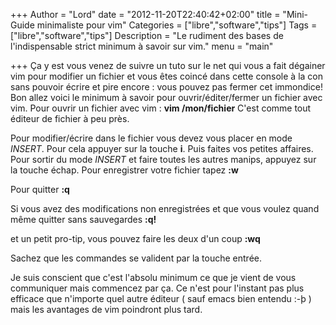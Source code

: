 +++
Author = "Lord"
date = "2012-11-20T22:40:42+02:00"
title = "Mini-Guide minimaliste pour vim"
Categories = ["libre","software","tips"]
Tags = ["libre","software","tips"]
Description = "Le rudiment des bases de l'indispensable strict minimum à savoir sur vim."
menu = "main"

+++
Ça y est vous venez de suivre un tuto sur le net qui vous a fait dégainer vim pour modifier un fichier et vous êtes coincé dans cette console à la con sans pouvoir écrire et pire encore : vous pouvez pas fermer cet immondice! Bon allez voici le minimum à savoir pour ouvrir/éditer/fermer un fichier avec vim.
Pour ouvrir un fichier avec vim :
**vim /mon/fichier**
C'est comme tout éditeur de fichier à peu près.

Pour modifier/écrire dans le fichier vous devez vous placer en mode *INSERT*. Pour cela appuyer sur la touche **i**. Puis faites vos petites affaires.
Pour sortir du mode *INSERT* et faire toutes les autres manips, appuyez sur la touche échap.
Pour enregistrer votre fichier tapez **:w**

Pour quitter **:q**

Si vous avez des modifications non enregistrées et que vous voulez quand même quitter sans sauvegardes **:q!**

et un petit pro-tip, vous pouvez faire les deux d'un coup **:wq**

Sachez que les commandes se valident par la touche entrée.

Je suis conscient que c'est l'absolu minimum ce que je vient de vous communiquer mais commencez par ça. Ce n'est pour l'instant pas plus efficace que n'importe quel autre éditeur ( sauf emacs bien entendu :-þ ) mais les avantages de vim poindront plus tard.

